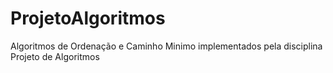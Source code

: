 # ProjetoAlgoritmos
Algoritmos de Ordenação e Caminho Minimo implementados pela disciplina Projeto de Algoritmos
